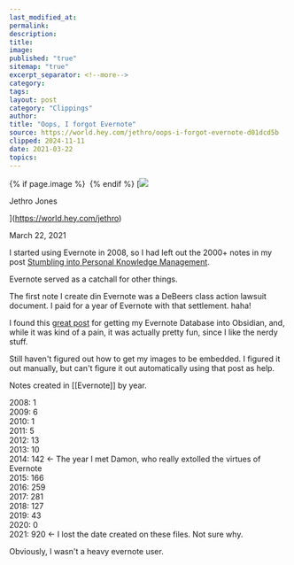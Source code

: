 ```yaml
---
last_modified_at: 
permalink: 
description: 
title: 
image: 
published: "true"
sitemap: "true"
excerpt_separator: <!--more-->
category: 
tags: 
layout: post
category: "Clippings"
author: 
title: "Oops, I forgot Evernote"
source: https://world.hey.com/jethro/oops-i-forgot-evernote-d01dcd5b
clipped: 2024-11-11
date: 2021-03-22
topics: 
---
```



{% if page.image %} <img src="{{ page.image }}" alt=""> {% endif %}
[![](https://world.hey.com/jethro/avatar-40bd048fb7cc6850d42ef0957b5f0c498bfea84d)

Jethro Jones

](https://world.hey.com/jethro)

March 22, 2021

I started using Evernote in 2008, so I had left out the 2000+ notes in my post [Stumbling into Personal Knowledge Management](https://world.hey.com/jethro/stumbling-into-pkm-4711564e).

Evernote served as a catchall for other things.

The first note I create din Evernote was a DeBeers class action lawsuit document. I paid for a year of Evernote with that settlement. haha!

I found this [great post](http://www.markwk.com/migrate-evernote-plaintext.html) for getting my Evernote Database into Obsidian, and, while it was kind of a pain, it was actually pretty fun, since I like the nerdy stuff. 

Still haven't figured out how to get my images to be embedded. I figured it out manually, but can't figure it out automatically using that post as help. 

Notes created in \[\[Evernote\]\] by year. 

2008: 1  
2009: 6  
2010: 1  
2011: 5  
2012: 13  
2013: 10  
2014: 142 <- The year I met Damon, who really extolled the virtues of Evernote  
2015: 166  
2016: 259  
2017: 281  
2018: 127  
2019: 43  
2020: 0  
2021: 920 <- I lost the date created on these files. Not sure why. 

Obviously, I wasn't a heavy evernote user.